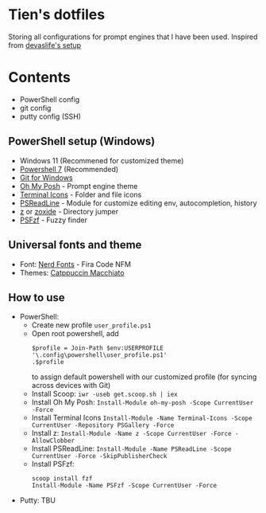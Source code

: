 # Tien's dotfiles
Storing all configurations for prompt engines that I have been used.
Inspired from [devaslife's setup](https://github.com/craftzdog/dotfiles)

# Contents
- PowerShell config
- git config
- putty config (SSH)

## PowerShell setup (Windows)
- Windows 11 (Recommened for customized theme)
- [Powershell 7](https://github.com/PowerShell/PowerShell/releases) (Recommended)
- [Git for Windows](https://git-scm.com/download/win)
- [Oh My Posh](https://ohmyposh.dev/) - Prompt engine theme
- [Terminal Icons](https://github.com/devblackops/Terminal-Icons) - Folder and file icons
- [PSReadLine](https://docs.microsoft.com/en-us/powershell/module/psreadline/) - Module for customize editing env, autocompletion, history
- [z](https://www.powershellgallery.com/packages/z/1.1.13) or [zoxide](https://github.com/ajeetdsouza/zoxide) - Directory jumper
- [PSFzf](https://github.com/kelleyma49/PSFzf) - Fuzzy finder

## Universal fonts and theme
- Font: [Nerd Fonts](https://github.com/ryanoasis/nerd-fonts) - Fira Code NFM
- Themes: [Catppuccin Macchiato](https://github.com/catppuccin/catppuccin)

## How to use
- PowerShell:
  - Create new profile `user_profile.ps1`
  - Open root powershell, add
    ```shell
    $profile = Join-Path $env:USERPROFILE '\.config\powershell\user_profile.ps1'
    .$profile
    ```
    to assign default powershell with our customized profile (for syncing across devices with Git)
  - Install Scoop: `iwr -useb get.scoop.sh | iex`
  - Install Oh My Posh: `Install-Module oh-my-posh -Scope CurrentUser -Force`
  - Install Terminal Icons `Install-Module -Name Terminal-Icons -Scope CurrentUser -Repository PSGallery -Force`
  - Install z: `Install-Module -Name z -Scope CurrentUser -Force -AllowClobber`
  - Install PSReadLine: `Install-Module -Name PSReadLine -Scope CurrentUser -Force -SkipPublisherCheck`
  - Install PSFzf: 
    ```shell
    scoop install fzf
    Install-Module -Name PSFzf -Scope CurrentUser -Force
    ```
- Putty: TBU